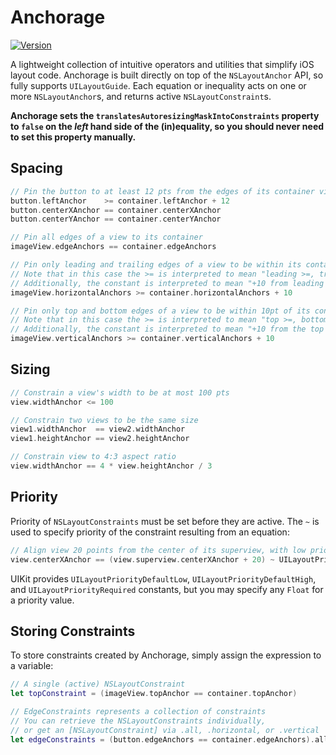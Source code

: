 # Anchorage

[![Version](https://img.shields.io/cocoapods/v/Anchorage.svg?style=flat)](http://cocoadocs.org/docsets/Anchorage)

A lightweight collection of intuitive operators and utilities that simplify iOS layout code. Anchorage is built directly on top of the `NSLayoutAnchor` API, so fully supports `UILayoutGuide`. 
Each equation or inequality acts on one or more `NSLayoutAnchor`s, and returns active `NSLayoutConstraint`s.

**Anchorage sets the `translatesAutoresizingMaskIntoConstraints` property to `false` on the *left* hand side of the (in)equality, so you should never need to set this property manually.**

## Spacing

```swift
// Pin the button to at least 12 pts from the edges of its container view, and center it
button.leftAnchor    >= container.leftAnchor + 12
button.centerXAnchor == container.centerXAnchor
button.centerYAnchor == container.centerYAnchor
```

```swift
// Pin all edges of a view to its container
imageView.edgeAnchors == container.edgeAnchors
```

```swift
// Pin only leading and trailing edges of a view to be within its container
// Note that in this case the >= is interpreted to mean "leading >=, trailing <="
// Additionally, the constant is interpreted to mean "+10 from leading and -10 from trailing"
imageView.horizontalAnchors >= container.horizontalAnchors + 10
```

```swift
// Pin only top and bottom edges of a view to be within 10pt of its container
// Note that in this case the >= is interpreted to mean "top >=, bottom <="
// Additionally, the constant is interpreted to mean "+10 from the top and -10 from the bottom"
imageView.verticalAnchors >= container.verticalAnchors + 10
```

## Sizing

```swift
// Constrain a view's width to be at most 100 pts
view.widthAnchor <= 100

// Constrain two views to be the same size
view1.widthAnchor  == view2.widthAnchor
view1.heightAnchor == view2.heightAnchor

// Constrain view to 4:3 aspect ratio
view.widthAnchor == 4 * view.heightAnchor / 3
```

## Priority

Priority of `NSLayoutConstraints` must be set before they are active. 
The `~` is used to specify priority of the constraint resulting from an equation:

```swift
// Align view 20 points from the center of its superview, with low priority
view.centerXAnchor == (view.superview.centerXAnchor + 20) ~ UILayoutPriorityDefaultLow
```

UIKit provides `UILayoutPriorityDefaultLow`, `UILayoutPriorityDefaultHigh`, and `UILayoutPriorityRequired` constants,
but you may specify any `Float` for a priority value.

## Storing Constraints

To store constraints created by Anchorage, simply assign the expression to a variable:

```swift
// A single (active) NSLayoutConstraint
let topConstraint = (imageView.topAnchor == container.topAnchor)

// EdgeConstraints represents a collection of constraints
// You can retrieve the NSLayoutConstraints individually,
// or get an [NSLayoutConstraint] via .all, .horizontal, or .vertical
let edgeConstraints = (button.edgeAnchors == container.edgeAnchors).all
```
